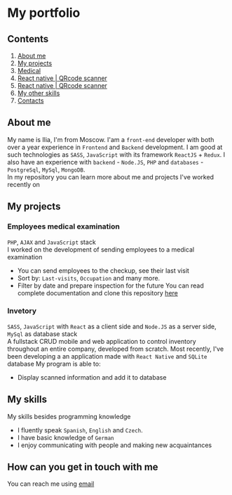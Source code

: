 # My portfolio
## Contents
1. [About me](#about-me)
2. [My projects](#my-projects)
  1. [Medical](https://github.com/iliapnmrv/med)
  2. [React native | QRcode scanner](https://github.com/iliapnmrv/QR_expo)
  3. [React native | QRcode scanner](https://github.com/iliapnmrv/QR_expo)
3. [My other skills](#my-skills)
4. [Contacts](#how-can-you-get-in-touch-with-me)
<a href="about-me"></a>
## About me
My name is Ilia, I'm from Moscow. I'am a `front-end` developer with both over a year experience in `Frontend` and `Backend` development. I am good at such technologies as `SASS`, `JavaScript` with its framework `ReactJS` + `Redux`. I also have an experience with `backend` - `Node.JS`, `PHP` and `databases` - `PostgreSql`, `MySql`, `MongoDB`. 
<br> In my repository you can learn more about me and projects I've worked recently on
<a href="my-projects"></a>
## My projects
### Employees medical examination
`PHP`, `AJAX` and `JavaScript` stack <br>
I worked on the development of sending employees to a medical examination
- You can send employees to the checkup, see their last visit
- Sort by: `Last-visits`, `Occupation` and many more.
- Filter by date and prepare inspection for the future
You can read complete documentation and clone this repository [here](https://github.com/iliapnmrv/med)
### Invetory
`SASS`, `JavaScript` with `React` as a client side and `Node.JS` as a server side, `MySql` as database stack <br>
A fullstack CRUD mobile and web application to control inventory throughout an entire company, developed from scratch.
Most recently, I've been developing a an application made with `React Native` and `SQLite` database
My program is able to:
- Display scanned information and add it to database
## My skills
 My skills besides programming knowledge
- I fluently speak `Spanish`, `English` and `Czech`. 
- I have basic knowledge of `German`
- I enjoy communicating with people and making new acquaintances
## How can you get in touch with me
You can reach me using [email](mailto:iliapnmrvv@gmail.com)
